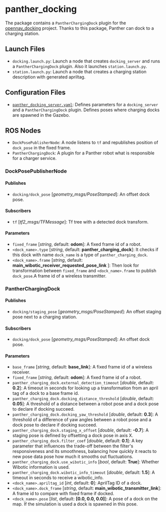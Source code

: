 # panther_docking

The package contains a `PantherChargingDock` plugin for the [opennav_docking](https://github.com/open-navigation/opennav_docking) project. Thanks to this package, Panther can dock to a charging station.

## Launch Files

- `docking.launch.py`: Launch a node that creates `docking_server` and runs a `PantherChargingDock` plugin. Also it launches `station.launch.py`.
- `station.launch.py`: Launch a node that creates a charging station description with generated apriltag.

## Configuration Files

- [`panther_docking_server.yaml`](./config/panther_docking_server.yaml): Defines parameters for a `docking_server` and a `PantherChargingDock` plugin. Defines poses where charging docks are spawned in the Gazebo.


## ROS Nodes

- `DockPosePublisherNode`: A node listens to `tf` and republishes position of `dock_pose` in the fixed frame.
- `PantherChargingDock`:  A plugin for a Panther robot what is responsible for a charger service.

### DockPosePublisherNode

#### Publishes

- `docking/dock_pose` [*geometry_msgs/PoseStamped*]: An offset dock pose.

#### Subscribers

- `tf` [*tf2_msgs/TFMessage*]: Tf tree with a detected dock transform.

#### Parameters

- `fixed_frame` [*string*, default: **odom**]: A fixed frame id of a robot.
- `<dock_name>.type` [*string*, default: **panther_charging_dock**]: It checks if this dock with name `dock_name` is a type of  `panther_charging_dock`.
- `<dock_name>.frame` [*string*, default: **main_wibotic_receiver_requested_pose_link** ]: Then look for transformation between `fixed_frame` and `<dock_name>.frame`  to publish `dock_pose`.A frame id of a wireless transmitter.

### PantherChargingDock

#### Publishes

- `docking/staging_pose` [*geometry_msgs/PoseStamped*]: An offset staging pose next to a charging station.

#### Subscribers

- `docking/dock_pose` [*geometry_msgs/PoseStamped*]: An offset dock pose.

#### Parameters

- `base_frame` [*string*, default: **base_link**]: A fixed frame id of a wireless receiver.
- `fixed_frame` [*string*, default: **odom**]: A fixed frame id of a robot.
- `panther_charging_dock.external_detection_timeout` [*double*, default: **0.2**]: A timeout in seconds for looking up a transformation from an april tag of a dock to a base frame id.
- `panther_charging_dock.docking_distance_threshold` [*double*, default: **0.05**]: A threshold of a distance between a robot pose and a dock pose to declare if docking succeed.
- `panther_charging_dock.docking_yaw_threshold` [*double*, default: **0.3**]: A threshold of a difference of yaw angles between a robot pose and a dock pose to declare if docking succeed.
- `panther_charging_dock.staging_x_offset` [*double*, default: **-0.7**]: A staging pose is defined by offsetting a dock pose in axis X.
- `panther_charging_dock.filter_coef` [*double*, default: **0.1**]: A key parameter that influences the trade-off between the filter's responsiveness and its smoothness, balancing how quickly it reacts to new pose data pose how much it smooths out fluctuations.
- `panther_charging_dock.use_wibotic_info` [*bool*, default: **True**]: Whether Wibotic information is used.
- `panther_charging_dock.wibotic_info_timeout` [*double*, default: **1.5**]: A timeout in seconds to receive a wibotic_info.
- `<dock_name>.apriltag_id` [*int*, default: **0**]: AprilTag ID of a dock.
- `<dock_name>.dock_frame` [*string*, default: **main_wibotic_transmitter_link**]: A frame id to compare with fixed frame if docked.
- `<dock_name>.pose` [*list*, default: **[0.0, 0.0, 0.0]**]: A pose of a dock on the map. If the simulation is used a dock is spawned in this pose.
